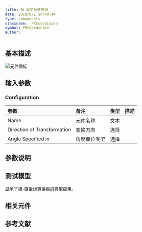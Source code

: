 ```yaml
---
title: 极-直坐标转换器
date: 2018/8/1 14:40:44
type: components
classname: _PRCoordinate
symbol: PRCoordinate
author: 
---
```

## <span id="comp_desc">基本描述</span>
![元件图标]()

## <span id="comp_params">输入参数</span>
### <span id="comp_params_group_Configuration">Configuration</span>
| 参数 | 备注 | 类型 | 描述 |
| :--- | :--- | :--: | :--- |
| <span id="comp_params_param_Name">Name</span> | 元件名称 | 文本 |  |
| <span id="comp_params_param_Direction">Direction of Transformation</span> | 变换方向 | 选择 |  |
| <span id="comp_params_param_Unit">Angle Specified in</span> | 角度单位类型 | 选择 |  |

[Name]: #comp_params_param_Name "Name"
[Direction of Transformation]: #comp_params_param_Direction "Direction of Transformation"
[Angle Specified in]: #comp_params_param_Unit "Angle Specified in"


## <span id="comp_remarks">参数说明</span>


## <span id="comp_example">测试模型</span>
[<test name>](<test link>)显示了极-直坐标转换器的典型应用。

## <span id="comp_seealso">相关元件</span>

## <span id="comp_ref">参考文献</span>



